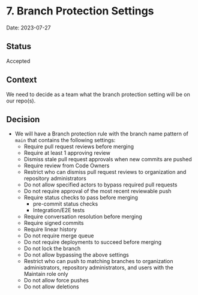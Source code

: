 # 7. Branch Protection Settings

Date: 2023-07-27

## Status

Accepted

## Context

We need to decide as a team what the branch protection setting will be on our repo(s).

## Decision

- We will have a Branch protection rule with the branch name pattern of `main` that contains the following settings:
  - Require pull request reviews before merging
  - Require at least 1 approving review
  - Dismiss stale pull request approvals when new commits are pushed
  - Require review from Code Owners
  - Restrict who can dismiss pull request reviews to organization and repository administrators
  - Do not allow specified actors to bypass required pull requests
  - Do not require approval of the most recent reviewable push
  - Require status checks to pass before merging
    - pre-commit status checks
    - Integration/E2E tests
  - Require conversation resolution before merging
  - Require signed commits
  - Require linear history
  - Do not require merge queue
  - Do not require deployments to succeed before merging
  - Do not lock the branch
  - Do not allow bypassing the above settings
  - Restrict who can push to matching branches to organization administrators, repository administrators, and users with the Maintain role only
  - Do not allow force pushes
  - Do not allow deletions
